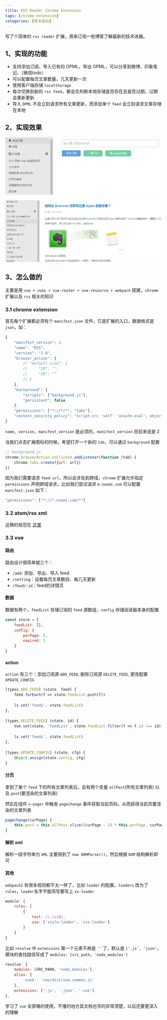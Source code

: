 ```yaml
---
title: RSS Reader Chrome Extension
tags: [chrome extension]
categories: [茶余饭后]
---
```


写了个简单的 `rss reader` 扩展，用来订阅一些博客了解最新的技术进展。

## 1、实现的功能
- 支持添加订阅、导入已有的 OPML，导出 OPML，可以分享到微博、印象笔记、（微信todo）
- 可以配置每页文章数量，几天更新一次
- 使用客户端存储 `localStorage`
- 每次切换到新的 `rss feed`，都会先判断本地存储是否存在且是否过期，过期会重新更新
- 导入 `OPML` 不会立刻请求所有文章更新，而添加单个 `feed` 会立刻请求文章存储在本地

## 2、实现效果
![](/assets/img/rss.png)

![](/assets/img/rss-detail.png)

<!-- more -->

## 3、怎么做的

主要是用 `vue + vuex + vue-router + vue-resource + webpack` 搭建，`chrome` 扩展以及 `rss` 相关的知识

### 3.1 chrome extension

首先每个扩展都必须有个 `manifest.json` 文件，它是扩展的入口，数据格式是 `json`，如：
```js
{
    "manifest_version": 2,
    "name": "RSS",
    "version": "2.0",
    "browser_action": {
        // "default_icon": {
        //     "19": "",
        //     "38": ""
        // }
    },
    "background": {
        "scripts": ["background.js"],
        "persistent": false
    },
    "permissions": ["*://*/*", "tabs"],
    "content_security_policy": "script-src 'self' 'unsafe-eval'; object-src 'self'"
}
```

`name, version, manifest_version` 是必须的，`manifest_version` 目前来说是 2

当我们点击扩展图标的时候，希望打开一个新的 `tab`，可以通过 `background` 配置

```js
// background.js
chrome.browserAction.onClicked.addListener(function (tab) {
    chrome.tabs.create({url: url})
})
```

因为我们需要请求 `feed url`，所以会涉及到跨域，`chrome` 扩展允许指定 `permissions` 声明跨域请求，比如我们尝试请求 `m.nuomi.com` 可以配置 `manifest.json` 如下：

```js
"permissions": ["*://*.nuomi.com/*"]
```

### 3.2 atom/rss xml

这俩的规范在 [这里](https://validator.w3.org/feed/docs/)

### 3.3 vue

#### 路由
路由设计很简单就三个：
- `/add`: 添加、导出、导入 feed
- `/setting`：设置每页文章数目、每几天更新
- `/feed/:id`：feed的详情页

#### 数据

数据有两个，`feedList` 存储订阅的 `feed` 源数组，`config` 存储阅读器本身的配置

```js
const store = {
    feedList: [],
    config: {
        perPage: 5,
        expired: 1
    }
}
```

#### action

`action` 有三个：添加订阅源 `ADD_FEED`, 删除订阅源 `DELETE_FEED`, 更改配置 `UPDATE_CONFIG`

```js
[types.ADD_FEED] (state, feed) {
    feed.forEach(f => state.feedList.push(f))

    ls.set('feeds', state.feedList)
},

[types.DELETE_FEED] (state, id) {
    Vue.set(state, 'feedList', state.feedList.filter(f => f.id !== id))

    ls.set('feeds', state.feedList)
},

[types.UPDATE_CONFIG] (state, cfg) {
    Object.assign(state.config, cfg)
}
```

#### 分页

拿到了某个 `feed` 下的所有文章列表后，会有两个变量 `allPost`(所有文章列表) 以及 `post`(要渲染的文章列表)

然后在组件 `v-pager` 中触发 `pagechange` 事件获取当前页码，从而获得当前页要渲染的文章列表

```js
pagechange(curPage) {
    this.post = this.allPost.slice((curPage - 1) * this.perPage, curPage * this.perPage)
}
```

#### 解析 xml

解析一段字符串为 `XML` 主要用到了 `new DOMParser()`，然后根据 `DOM` 结构解析即可

#### 其他

`webpack2` 有很多规则都不太一样了，比如 `loader` 的配置，`loaders` 改为了 `rules`，`loader`名字不能简写要写上 `xx-loader`

```js
module: {
    rules: [
        {
            test: /\.css$/,
            use: ['style-loader', 'css-loader']
        }
    ]
}
```
比如 `resolve` 中 `extensions` 第一个元素不再是 `''` 了，默认是 `['.js', 'json'`，模块的查找路径写成了 `modules: [src_path, 'node_modules']`
```js
resolve: {
    modules: [SRC_PARH, 'node_modules'],
    alias: {
        'vue$': 'vue/dist/vue.common.js'
    },
    extensions: ['.js', '.json', '.vue']
},
```

学习了 `vue` 全家桶的使用，不懂的地方其文档也写的非常清楚，以后还要更深入的理解
